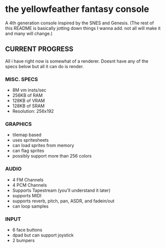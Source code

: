 # the yellowfeather fantasy console 

A 4th generation console inspired by the SNES and Genesis.
(The rest of this README is basically jotting down things I wanna add. not all will make it and many will change.)

## CURRENT PROGRESS

All i have right now is somewhat of a renderer. Doesnt have any of the specs below but all it can do is render.

### MISC. SPECS 

* 8M vm insts/sec
* 256KB of RAM
* 128KB of VRAM
* 128KB of SRAM
* Resolution: 256x192

### GRAPHICS

* tilemap based
* uses spritesheets
* can load sprites from memory 
* can flag sprites
* possibly support more than 256 colors


### AUDIO

* 4 FM Channels
* 4 PCM Channels
* Supports Tapestream (you'll understand it later)
* supports MIDI
* supports reverb, pitch, pan, ASDR, and fadein/out
* can loop samples

### INPUT

* 6 face buttons 
* dpad but can support joystick 
* 2 bumpers
